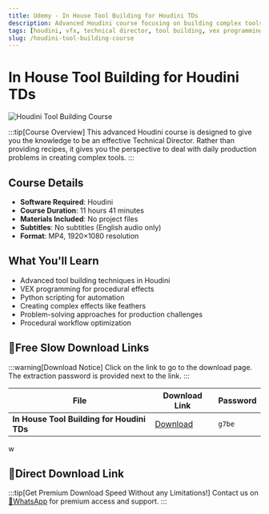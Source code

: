 ```yaml
---
title: Udemy - In House Tool Building for Houdini TDs
description: Advanced Houdini course focusing on building complex tools including VEX and Python for creating effects like feathers. Designed to make you an effective Technical Director.
tags: [houdini, vfx, technical director, tool building, vex programming, python scripting, feather effects, houdini tutorial, procedural modeling]
slug: /houdini-tool-building-course
---
```


<!-- Above is frontmatter Part - generated based on content to meet Google SEO requirements, balancing automation efficiency with Google's E-E-A-T principles -->

# In House Tool Building for Houdini TDs

![Houdini Tool Building Course](https://www.gfxcamp.com/wp-content/uploads/2025/09/Udemy-In-House-Tool-Building-for-Houdini-TDs.jpg)

:::tip[Course Overview]
This advanced Houdini course is designed to give you the knowledge to be an effective Technical Director. Rather than providing recipes, it gives you the perspective to deal with daily production problems in creating complex tools.
:::

## Course Details

- **Software Required**: Houdini
- **Course Duration**: 11 hours 41 minutes
- **Materials Included**: No project files
- **Subtitles**: No subtitles (English audio only)
- **Format**: MP4, 1920×1080 resolution

## What You'll Learn

- Advanced tool building techniques in Houdini
- VEX programming for procedural effects
- Python scripting for automation
- Creating complex effects like feathers
- Problem-solving approaches for production challenges
- Procedural workflow optimization

## 🐌Free Slow Download Links

:::warning[Download Notice]
Click on the link to go to the download page. The extraction password is provided next to the link.
:::

| File | Download Link | Password |
|------|---------------|----------|
| **In House Tool Building for Houdini TDs** | [Download](https://pan.baidu.com/s/1Etw7SAZT6vC5DsoAdI8-MA?pwd=g7be) | `g7be` |
w
## 🚀Direct Download Link
:::tip[Get Premium Download Speed Without any Limitations!]
Contact us on [💬WhatsApp](https://wa.me/+8613237610083) for premium  access and support.
:::